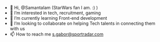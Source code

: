 - 👋 Hi, @SamantaIam (StarWars fan I am. :) )
- 👀 I’m interested in tech, recruitment, gaming
- 🌱 I’m currently learning Front-end development
- 💞️ I’m looking to collaborate on helping Tech talents in connecting them with us
- 📫 How to reach me s.gabor@sportradar.com

<!---
SamantaIam/SamantaIam is a ✨ special ✨ repository because its `README.md` (this file) appears on your GitHub profile.
You can click the Preview link to take a look at your changes.
--->
